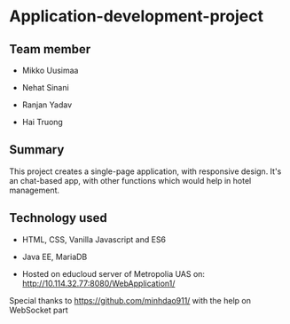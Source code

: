 # Application-development-project


## Team member

- Mikko Uusimaa

- Nehat Sinani

- Ranjan Yadav

- Hai Truong

## Summary

This project creates a single-page application, with responsive design. It's an chat-based app, with other functions which would help in hotel management.

## Technology used

- HTML, CSS, Vanilla Javascript and ES6

- Java EE, MariaDB

- Hosted on educloud server of Metropolia UAS on: http://10.114.32.77:8080/WebApplication1/

Special thanks to https://github.com/minhdao911/ with the help on WebSocket part

